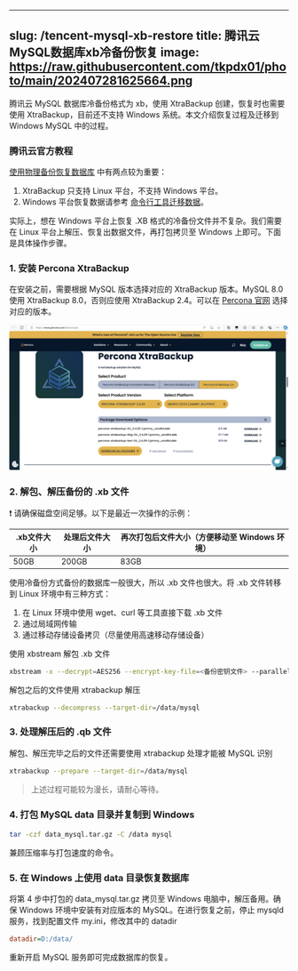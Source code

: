 
---
slug: /tencent-mysql-xb-restore
title: 腾讯云MySQL数据库xb冷备份恢复
image: https://raw.githubusercontent.com/tkpdx01/photo/main/202407281625664.png
---
腾讯云 MySQL 数据库冷备份格式为 xb，使用 XtraBackup 创建，恢复时也需要使用 XtraBackup，目前还不支持 Windows 系统。本文介绍恢复过程及迁移到 Windows MySQL 中的过程。

<!-- truncate -->

### 腾讯云官方教程

[使用物理备份恢复数据库](https://cloud.tencent.com/document/product/236/33363) 中有两点较为重要：

1. XtraBackup 只支持 Linux 平台，不支持 Windows 平台。
2. Windows 平台恢复数据请参考 [命令行工具迁移数据](https://cloud.tencent.com/document/product/236/8464)。

实际上，想在 Windows 平台上恢复 .XB 格式的冷备份文件并不复杂。我们需要在 Linux 平台上解压、恢复出数据文件，再打包拷贝至 Windows 上即可。下面是具体操作步骤。

### 1. 安装 Percona XtraBackup

在安装之前，需要根据 MySQL 版本选择对应的 XtraBackup 版本。MySQL 8.0 使用 XtraBackup 8.0，否则应使用 XtraBackup 2.4。可以在 [Percona 官网](https://www.percona.com/downloads) 选择对应的版本。

![1722154548733](image/xb数据库恢复/1722154548733.png)

### 2. 解包、解压备份的 .xb 文件

❗ 请确保磁盘空间足够。以下是最近一次操作的示例：

| .xb文件大小 | 处理后文件大小 | 再次打包后文件大小（方便移动至 Windows 环境） |
| ----------- | -------------- | --------------------------------------------- |
| 50GB        | 200GB          | 83GB                                          |

使用冷备份方式备份的数据库一般很大，所以 .xb 文件也很大。将 .xb 文件转移到 Linux 环境中有三种方式：

1. 在 Linux 环境中使用 wget、curl 等工具直接下载 .xb 文件
2. 通过局域网传输
3. 通过移动存储设备拷贝（尽量使用高速移动存储设备）

使用 xbstream 解包 .xb 文件
```bash
xbstream -x --decrypt=AES256 --encrypt-key-file=<备份密钥文件> --parallel=2 -C /data/mysql < /data/test.xb
```
解包之后的文件使用 xtrabackup 解压
```bash
xtrabackup --decompress --target-dir=/data/mysql
```

### 3. 处理解压后的 .qb 文件

解包、解压完毕之后的文件还需要使用 xtrabackup 处理才能被 MySQL 识别
```bash
xtrabackup --prepare --target-dir=/data/mysql
```

> 上述过程可能较为漫长，请耐心等待。

### 4. 打包 MySQL data 目录并复制到 Windows
```bash
tar -czf data_mysql.tar.gz -C /data mysql
```
兼顾压缩率与打包速度的命令。

### 5. 在 Windows 上使用 data 目录恢复数据库

将第 4 步中打包的 data_mysql.tar.gz 拷贝至 Windows 电脑中，解压备用。确保 Windows 环境中安装有对应版本的 MySQL。在进行恢复之前，停止 mysqld 服务，找到配置文件 my.ini，修改其中的 datadir
```ini
datadir=D:/data/
```
重新开启 MySQL 服务即可完成数据库的恢复。

